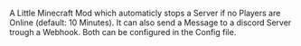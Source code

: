 A Little Minecraft Mod which automaticly stops a Server if no Players are Online (default: 10 Minutes).
It can also send a Message to a discord Server trough a Webhook.
Both can be configured in the Config file.
